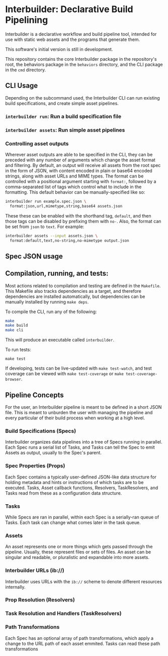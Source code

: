 # Interbuilder: Declarative Build Pipelining

Interbuilder is a declarative workflow and build pipeline tool,
intended for use with static web assets and the programs that
generate them.

This software's initial version is still in development.

This repository contains the core Interbuilder package in the
repository's root, the behaviors package in the `behaviors`
directory, and the CLI package in the `cmd` directory. 

## CLI Usage

Depending on the subcommand used, the Interbuilder CLI can run
existing build specifications, and create simple asset pipelines.

### `interbuilder run`: Run a build specification file

### `interbuilder assets`: Run simple asset pipelines

### Controlling asset outputs

Wherever asset outputs are able to be specified in the CLI, they
can be preceded with any number of arguments which change the
asset format and filtering. By default, an output will receive
all assets from the root spec in the form of JSON, with content
encoded in plain or base64 encoded strings, along with asset URLs
and MIME types. The format can be controlled with a positional
argument starting with `format:`, followed by a comma-separated
list of tags which control what to include in the formatting.
This default behavior can be manually-specified like so:

```bash
interbuilder run example.spec.json \
  format:json,url,mimetype,string,base64 assets.json
```

These these can be enabled with the shorthand tag, `default`, and
then those tags can be disabled by prefixing them with `no-`.
Also, the format can be set from `json` to `text`. For example:

```bash
interbuilder assets --input assets.json \
  format:default,text,no-string,no-mimetype output.json
```

## Spec JSON usage

## Compilation, running, and tests:

Most actions related to compilation and testing are defined in
the `Makefile`. This Makefile also tracks dependencies as a
target, and therefore dependencies are installed automatically,
but dependencies can be manually installed by running `make
deps`.

To compile the CLI, run any of the following:
```bash
make
make build
make cli
```
This will produce an executable called `interbuilder`.

To run tests:
```
make test
```

If developing, tests can be live-updated with `make test-watch`,
and test coverage can be viewed with `make test-coverage` or
`make test-coverage-browser`.

## Pipeline Concepts

For the user, an Interbuilder pipeline is meant to be defined in
a short JSON file. This is meant to unburden the user with managing the pipeline and every particular of their build process when working at a high level.

### Build Specifications (Specs)
  Interbuilder organizes data pipelines into a tree of Specs
  running in parallel. Each Spec runs a serial list of Tasks, and
  Tasks can tell the Spec to emit Assets as output, usually to
  the Spec's parent.

### Spec Properties (Props)
  Each Spec contains a typically user-defined JSON-like data
  structure for holding metadata and hints or instructions of
  which tasks are to be executed.  Tasks, Asset callback
  functions, Resolvers, TaskResolvers, and Tasks read from these
  as a configuration data structure.

### Tasks
  While Specs are ran in parallel, within each Spec is a
  serially-ran queue of Tasks. Each task can change what comes
  later in the task queue.
  
### Assets
  An asset represents one or more things which gets passed
  through the pipeline. Usually, these represent files or sets of
  files. An asset can be singular and readable, or pluralistic
  and expandable into more assets.

### Interbuilder URLs (ib://)
  Interbuilder uses URLs with the `ib://` scheme to denote
  different resources internally.

### Prop Resolution (Resolvers)

### Task Resolution and Handlers (TaskResolvers)

### Path Transformations
  Each Spec has an optional array of path transformations, which
  apply a change to the URL path of each asset emmited. Tasks can
  read these path transformations
